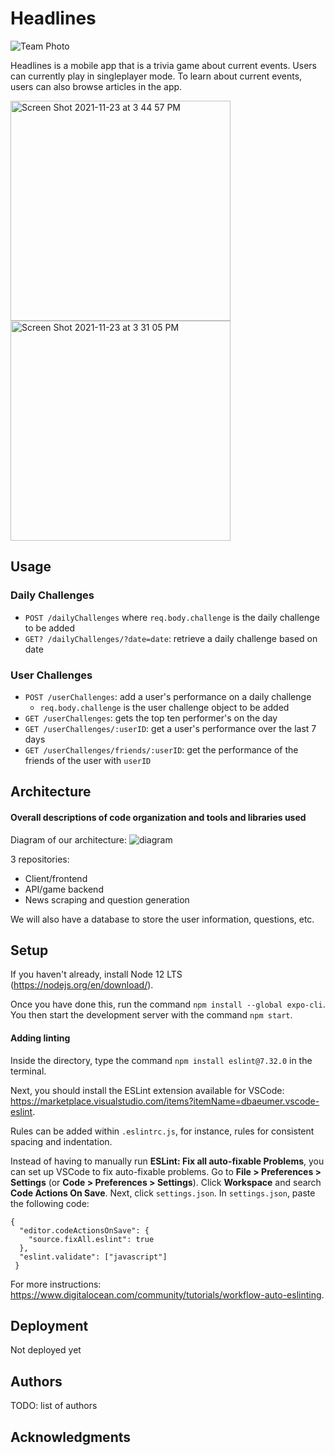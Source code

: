 # Headlines

![Team Photo](https://github.com/dartmouth-cs98/21f-headlines/blob/main/DocumentationImages/teamselfie.jpeg)

Headlines is a mobile app that is a trivia game about current events. Users can currently play in singleplayer mode. To learn about current events, users can also browse articles in the app.

<img width="352" alt="Screen Shot 2021-11-23 at 3 44 57 PM" src="https://user-images.githubusercontent.com/59703535/143134150-e02973d5-2016-468e-b8b3-9369141e0c82.png">

<img width="352" alt="Screen Shot 2021-11-23 at 3 31 05 PM" src="https://user-images.githubusercontent.com/59703535/143133667-e2259cae-4274-422e-801a-4e90bf71bd9a.png">

## Usage

### Daily Challenges

- `POST /dailyChallenges` where `req.body.challenge` is the daily challenge to be added
- `GET? /dailyChallenges/?date=date`: retrieve a daily challenge based on date

### User Challenges

- `POST /userChallenges`: add a user's performance on a daily challenge
  - `req.body.challenge` is the user challenge object to be added
- `GET /userChallenges`: gets the top ten performer's on the day
- `GET /userChallenges/:userID`: get a user's performance over the last 7 days
- `GET /userChallenges/friends/:userID`: get the performance of the friends of the user with `userID`

## Architecture

#### Overall descriptions of code organization and tools and libraries used

Diagram of our architecture:
![diagram](https://github.com/dartmouth-cs98/21f-headlines/blob/main/DocumentationImages/architecture.png)

3 repositories:

- Client/frontend
- API/game backend
- News scraping and question generation

We will also have a database to store the user information, questions, etc.

## Setup

If you haven't already, install Node 12 LTS (https://nodejs.org/en/download/).

Once you have done this, run the command `npm install --global expo-cli`.
You then start the development server with the command `npm start`.

#### Adding linting

Inside the directory, type the command `npm install eslint@7.32.0` in the terminal.

Next, you should install the ESLint extension available for VSCode: https://marketplace.visualstudio.com/items?itemName=dbaeumer.vscode-eslint.

Rules can be added within `.eslintrc.js`, for instance, rules for consistent spacing and indentation.

Instead of having to manually run **ESLint: Fix all auto-fixable Problems**, you can set up VSCode to fix auto-fixable problems. Go to **File > Preferences > Settings** (or **Code > Preferences > Settings**). Click **Workspace** and search **Code Actions On Save**. Next, click `settings.json`. In `settings.json`, paste the following code:

```
{
  "editor.codeActionsOnSave": {
    "source.fixAll.eslint": true
  },
  "eslint.validate": ["javascript"]
 }
```

For more instructions: https://www.digitalocean.com/community/tutorials/workflow-auto-eslinting.

## Deployment

Not deployed yet

## Authors

TODO: list of authors

## Acknowledgments
